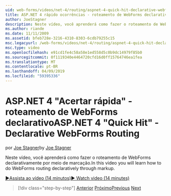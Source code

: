 ```yaml
---
uid: web-forms/videos/net-4/routing/aspnet-4-quick-hit-declarative-webforms-routing
title: ASP.NET 4 rápido ocorrências - roteamento de WebForms declarativo
author: JoeStagner
description: Neste vídeo, você aprenderá como fazer o roteamento de WebForms declarativamente por meio de marcação.
ms.author: riande
ms.date: 11/11/2009
ms.assetid: bfeb728e-3216-4310-8303-6cdb79255c15
msc.legacyurl: /web-forms/videos/net-4/routing/aspnet-4-quick-hit-declarative-webforms-routing
msc.type: video
ms.openlocfilehash: e91cd1fe4c58a58e1ed558d5c0b9dc14979f85b0
ms.sourcegitcommit: 0f1119340e4464720cfd16d0ff15764746ea1fea
ms.translationtype: MT
ms.contentlocale: pt-BR
ms.lasthandoff: 04/09/2019
ms.locfileid: "59395336"
---
```

# <a name="aspnet-4-quick-hit---declarative-webforms-routing"></a><span data-ttu-id="ea8ef-103">ASP.NET 4 "Acertar rápida" - roteamento de WebForms declarativo</span><span class="sxs-lookup"><span data-stu-id="ea8ef-103">ASP.NET 4 "Quick Hit" - Declarative WebForms Routing</span></span>

<span data-ttu-id="ea8ef-104">por [Joe Stagner](https://github.com/JoeStagner)</span><span class="sxs-lookup"><span data-stu-id="ea8ef-104">by [Joe Stagner](https://github.com/JoeStagner)</span></span>

<span data-ttu-id="ea8ef-105">Neste vídeo, você aprenderá como fazer o roteamento de WebForms declarativamente por meio de marcação.</span><span class="sxs-lookup"><span data-stu-id="ea8ef-105">In this video you will learn how to do WebForms routing declaratively through markup.</span></span> 

[<span data-ttu-id="ea8ef-106">&#9654;Assista ao vídeo (14 minutos)</span><span class="sxs-lookup"><span data-stu-id="ea8ef-106">&#9654; Watch video (14 minutes)</span></span>](https://channel9.msdn.com/Blogs/ASP-NET-Site-Videos/aspnet-4-quick-hit-declarative-webforms-routing)

> [!div class="step-by-step"]
> <span data-ttu-id="ea8ef-107">[Anterior](aspnet-4-quick-hit-imperative-webforms-routing.md)
> [Próximo](aspnet-4-quick-hit-outbound-webforms-routing.md)</span><span class="sxs-lookup"><span data-stu-id="ea8ef-107">[Previous](aspnet-4-quick-hit-imperative-webforms-routing.md)
[Next](aspnet-4-quick-hit-outbound-webforms-routing.md)</span></span>
